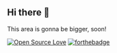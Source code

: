 ## Hi there 👋

This area is gonna be bigger, soon!

[![Open Source Love](https://badges.frapsoft.com/os/v3/open-source.svg?v=103)](https://github.com/ellerbrock/open-source-badges/)
[![forthebadge](https://forthebadge.com/images/badges/pro-crastinatior.svg)]()
<!--
**rasityilmazdev/rasityilmazdev** is a ✨ _special_ ✨ repository because its `README.md` (this file) appears on your GitHub profile.

Here are some ideas to get you started:

- 🔭 I’m currently working on ...
- 🌱 I’m currently learning ...
- 👯 I’m looking to collaborate on ...
- 🤔 I’m looking for help with ...
- 💬 Ask me about ...
- 📫 How to reach me: ...
- 😄 Pronouns: ...
- ⚡ Fun fact: ...
-->
